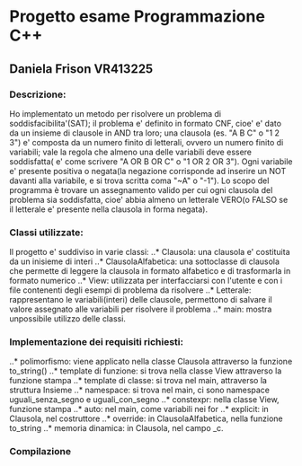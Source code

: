 # Progetto esame Programmazione C++
## Daniela Frison VR413225
### Descrizione:
Ho implementato un metodo per risolvere un problema di soddisfacibilita'(SAT); il problema e' definito in formato CNF, cioe' e' dato da un insieme di clausole in AND tra loro; una clausola (es. "A B C" o "1 2 3") e' composta da un numero finito di letterali, ovvero un numero finito di variabili; vale la regola che almeno una delle variabili deve essere soddisfatta( e' come scrivere "A OR B OR C" o "1 OR 2 OR 3"). Ogni variabile e' presente positiva o negata(la negazione corrisponde ad inserire un NOT davanti alla variabile, e si trova scritta coma "~A" o "-1"). 
Lo scopo del programma è trovare un assegnamento valido per cui ogni clausola del problema sia soddisfatta, cioe' abbia almeno un letterale VERO(o FALSO se il letterale e' presente nella clausola in forma negata).

### Classi utilizzate:
Il progetto e' suddiviso in varie classi:
..* Clausola: una clausola e' costituita da un inisieme di interi
..* ClausolaAlfabetica: una sottoclasse di clausola che permette di leggere la clausola in formato alfabetico e di trasformarla in formato numerico
..* View: utilizzata per interfacciarsi con l'utente e con i file contenenti degli esempi di problema da risolvere
..* Letterale: rappresentano le variabili(interi) delle clausole, permettono di salvare il valore assegnato alle variabili per risolvere il problema
..* main: mostra unpossibile utilizzo delle classi.

### Implementazione dei requisiti richiesti:
..* polimorfismo: viene applicato nella classe Clausola attraverso la funzione to_string()
..* template di funzione: si trova nella classe View attraverso la funzione stampa
..* template di classe: si trova nel main, attraverso la struttura Insieme
..* namespace: si trova nel main, ci sono namespace uguali_senza_segno e uguali_con_segno
..* constexpr: nella classe View, funzione stampa
..* auto: nel main, come variabili nei for
..* explicit: in Clausola, nel costruttore
..* override: in ClausolaAlfabetica, nella funzione to_string
..* memoria dinamica: in Clausola, nel campo _c.

### Compilazione


